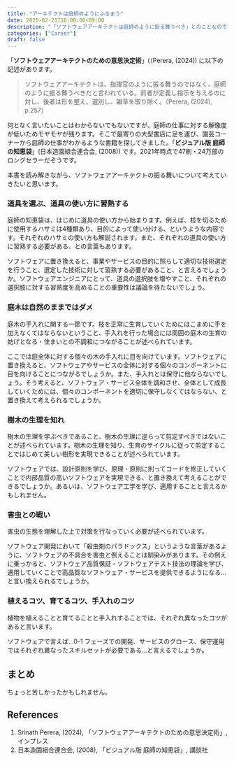 ```yaml
---
title: "アーキテクトは庭師のようにふるまう"
date: 2025-02-21T16:00:00+09:00
description: "「ソフトウェアアーキテクトは庭師のように振る舞うべき」とのことなので、庭師の仕事を調べてみました。"
categories: ["Career"]
draft: false
---
```


「**ソフトウェアアーキテクトのための意思決定術**」(（Perera, (2024)) に以下の記述があります。

> ソフトウェアアーキテクトは、指揮官のように振る舞うのではなく、庭師のように振る舞うべきだと言われている。前者が定義し指示を与えるのに対し、後者は形を整え、選別し、雑草を取り除く。（Perera, (2024), p.257）

何となく言いたいことはわからないでもないですが、庭師の仕事に対する解像度が低いためモヤモヤが残ります。そこで最寄りの大型書店に足を運び、園芸コーナーから庭師の仕事がわかるような書籍を探してきました。「**ビジュアル版 庭師の知恵袋**」(日本造園組合連合会, (2008)) です。2021年時点で47刷・24万部のロングセラーだそうです。

本書を読み解きながら、ソフトウェアアーキテクトの振る舞いについて考えていきたいと思います。

### 道具を選ぶ、道具の使い方に習熟する

庭師の知恵袋は、はじめに道具の使い方から始まります。例えば、枝を切るために使用するハサミは4種類あり、目的によって使い分ける、というような内容です。それぞれのハサミの使い方も解説されます。また、それぞれの道具の使い方に習熟する必要がある、との言葉もあります。

ソフトウェアに置き換えると、事業やサービスの目的に照らして適切な技術選定を行うこと、選定した技術に対して習熟する必要があること、と言えるでしょうか。ソフトウェアエンジニアにとって、道具の選択肢を増やすこと、それぞれの選択肢に対する習熟度を高めることの重要性は議論を待たないでしょう。

### 庭木は自然のままではダメ

庭木の手入れに関する一節です。枝を正常に生育していくためにはこまめに手を加えなくてはならないということ、手入れを行った場合には周囲の庭木の生育の妨げとなる・住まいとの不調和につながることが述べられています。

ここでは庭全体に対する個々の木の手入れに目を向けています。ソフトウェアに置き換えると、ソフトウェアやサービスの全体に対する個々のコンポーネントに目を向けることにつながるでしょうか。また、手入れとは保守に他ならないでしょう。そう考えると、ソフトウェア・サービス全体を調和させ、全体として成長していくためには、個々のコンポーネントを適切に保守しなくてはならない、と置き換えて考えられるでしょうか。

### 樹木の生理を知れ

樹木の生理を学ぶべきであること、樹木の生理に逆らって剪定すべきではないことが述べられています。樹木の生理を知り、生育のサイクルに従って剪定することではじめて美しい樹形を実現できることが述べられています。

ソフトウェアでは、設計原則を学び、原理・原則に則ってコードを修正していくことで内部品質の高いソフトウェアを実現できる、と置き換えて考えることができるでしょうか。あるいは、ソフトウェア工学を学び、適用することと言えるかもしれません。

### 害虫との戦い

害虫の生態を理解した上で対策を行なっていく必要が述べられています。

ソフトウェア開発において「殺虫剤のパラドックス」というような言葉があるように、ソフトウェアの不具合を害虫と例えることは馴染みがあります。その例えに乗っかると、ソフトウェア品質保証・ソフトウェアテスト技法の理論を学び、適用していくことで高品質なソフトウェア・サービスを提供できるようになる...と言い換えられるでしょうか。

### 植えるコツ、育てるコツ、手入れのコツ

植物を植えることと育てることと手入れすることでは、それぞれ異なったコツがあると言います。

ソフトウェアで言えば...0-1 フェーズでの開発、サービスのグロース、保守運用ではそれぞれ異なったスキルセットが必要である...と言えるでしょうか。

## まとめ

ちょっと苦しかったかもしれません。

## References

1. Srinath Perera, (2024), 「ソフトウェアアーキテクトのための意思決定術」, インプレス
2. 日本造園組合連合会, (2008), 「ビジュアル版 庭師の知恵袋」, 講談社
